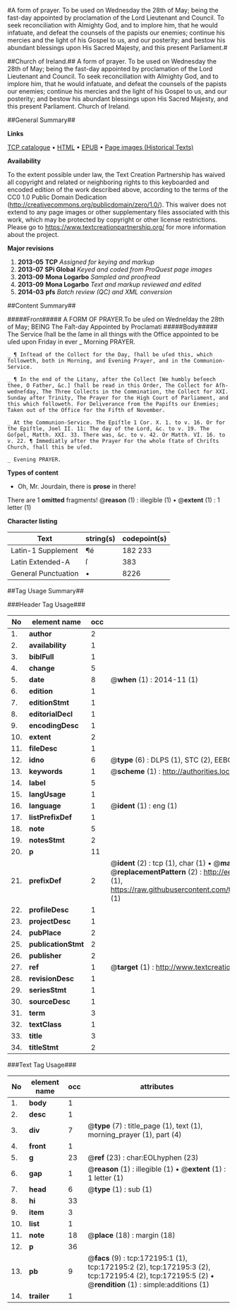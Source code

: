 #A form of prayer. To be used on Wednesday the 28th of May; being the fast-day appointed by proclamation of the Lord Lieutenant and Council. To seek reconciliation with Almighty God, and to implore him, that he would infatuate, and defeat the counsels of the papists our enemies; continue his mercies and the light of his Gospel to us, and our posterity; and bestow his abundant blessings upon His Sacred Majesty, and this present Parliament.#

##Church of Ireland.##
A form of prayer. To be used on Wednesday the 28th of May; being the fast-day appointed by proclamation of the Lord Lieutenant and Council. To seek reconciliation with Almighty God, and to implore him, that he would infatuate, and defeat the counsels of the papists our enemies; continue his mercies and the light of his Gospel to us, and our posterity; and bestow his abundant blessings upon His Sacred Majesty, and this present Parliament.
Church of Ireland.

##General Summary##

**Links**

[TCP catalogue](http://www.ota.ox.ac.uk/tcp/)  • 
[HTML](http://tei.it.ox.ac.uk/tcp/Texts-HTML/free/A79/A79700.html)  • 
[EPUB](http://tei.it.ox.ac.uk/tcp/Texts-EPUB/free/A79/A79700.epub) • 
[Page images (Historical Texts)](https://historicaltexts.jisc.ac.uk/eebo-45578251e)

**Availability**

To the extent possible under law, the Text Creation Partnership has waived all copyright and related or neighboring rights to this keyboarded and encoded edition of the work described above, according to the terms of the CC0 1.0 Public Domain Dedication (http://creativecommons.org/publicdomain/zero/1.0/). This waiver does not extend to any page images or other supplementary files associated with this work, which may be protected by copyright or other license restrictions. Please go to https://www.textcreationpartnership.org/ for more information about the project.

**Major revisions**

1. __2013-05__ __TCP__ *Assigned for keying and markup*
1. __2013-07__ __SPi Global__ *Keyed and coded from ProQuest page images*
1. __2013-09__ __Mona Logarbo__ *Sampled and proofread*
1. __2013-09__ __Mona Logarbo__ *Text and markup reviewed and edited*
1. __2014-03__ __pfs__ *Batch review (QC) and XML conversion*

##Content Summary##

#####Front#####
A FORM OF PRAYER.To be uſed on Wedneſday the 28th of May; BEING The Faſt-day Appointed by Proclamati
#####Body#####
The Service ſhall be the ſame in all things with the Office appointed to be uſed upon Friday in ever
    _ Morning PRAYER.

    _ ¶ Inſtead of the Collect for the Day, ſhall be uſed this, which followeth, both in Morning, and Evening Prayer, and in the Communion-Service.

    _ ¶ In the end of the Litany, after the Collect [We humbly beſeech thee, O Father, &c.] ſhall be read in this Order, The Collect for Aſh-wedneſday, The Three Collects in the Commination, the Collect for XXI. Sunday after Trinity, The Prayer for the High Court of Parliament, and this which followeth. For Deliverance from the Papiſts our Enemies; Taken out of the Office for the Fifth of November.

    _ At the Communion-Service. The Epiſtle 1 Cor. X. 1. to v. 16. Or for the Epiſtle, Joel II. 11: The day of the Lord, &c. to v. 19. The Goſpel, Matth. XXI. 33. There was, &c. to v. 42. Or Matth. VI. 16. to v. 22. ¶ Immediatly after the Prayer For the whole ſtate of Chriſts Church, ſhall this be uſed.

    _ Evening PRAYER.

**Types of content**

  * Oh, Mr. Jourdain, there is **prose** in there!

There are 1 **omitted** fragments! 
 @__reason__ (1) : illegible (1)  •  @__extent__ (1) : 1 letter (1)

**Character listing**


|Text|string(s)|codepoint(s)|
|---|---|---|
|Latin-1 Supplement|¶é|182 233|
|Latin Extended-A|ſ|383|
|General Punctuation|•|8226|

##Tag Usage Summary##

###Header Tag Usage###

|No|element name|occ|attributes|
|---|---|---|---|
|1.|__author__|2||
|2.|__availability__|1||
|3.|__biblFull__|1||
|4.|__change__|5||
|5.|__date__|8| @__when__ (1) : 2014-11 (1)|
|6.|__edition__|1||
|7.|__editionStmt__|1||
|8.|__editorialDecl__|1||
|9.|__encodingDesc__|1||
|10.|__extent__|2||
|11.|__fileDesc__|1||
|12.|__idno__|6| @__type__ (6) : DLPS (1), STC (2), EEBO-CITATION (1), OCLC (1), VID (1)|
|13.|__keywords__|1| @__scheme__ (1) : http://authorities.loc.gov/ (1)|
|14.|__label__|5||
|15.|__langUsage__|1||
|16.|__language__|1| @__ident__ (1) : eng (1)|
|17.|__listPrefixDef__|1||
|18.|__note__|5||
|19.|__notesStmt__|2||
|20.|__p__|11||
|21.|__prefixDef__|2| @__ident__ (2) : tcp (1), char (1)  •  @__matchPattern__ (2) : ([0-9\-]+):([0-9IVX]+) (1), (.+) (1)  •  @__replacementPattern__ (2) : http://eebo.chadwyck.com/downloadtiff?vid=$1&page=$2 (1), https://raw.githubusercontent.com/textcreationpartnership/Texts/master/tcpchars.xml#$1 (1)|
|22.|__profileDesc__|1||
|23.|__projectDesc__|1||
|24.|__pubPlace__|2||
|25.|__publicationStmt__|2||
|26.|__publisher__|2||
|27.|__ref__|1| @__target__ (1) : http://www.textcreationpartnership.org/docs/. (1)|
|28.|__revisionDesc__|1||
|29.|__seriesStmt__|1||
|30.|__sourceDesc__|1||
|31.|__term__|3||
|32.|__textClass__|1||
|33.|__title__|3||
|34.|__titleStmt__|2||


###Text Tag Usage###

|No|element name|occ|attributes|
|---|---|---|---|
|1.|__body__|1||
|2.|__desc__|1||
|3.|__div__|7| @__type__ (7) : title_page (1), text (1), morning_prayer (1), part (4)|
|4.|__front__|1||
|5.|__g__|23| @__ref__ (23) : char:EOLhyphen (23)|
|6.|__gap__|1| @__reason__ (1) : illegible (1)  •  @__extent__ (1) : 1 letter (1)|
|7.|__head__|6| @__type__ (1) : sub (1)|
|8.|__hi__|33||
|9.|__item__|3||
|10.|__list__|1||
|11.|__note__|18| @__place__ (18) : margin (18)|
|12.|__p__|36||
|13.|__pb__|9| @__facs__ (9) : tcp:172195:1 (1), tcp:172195:2 (2), tcp:172195:3 (2), tcp:172195:4 (2), tcp:172195:5 (2)  •  @__rendition__ (1) : simple:additions (1)|
|14.|__trailer__|1||
